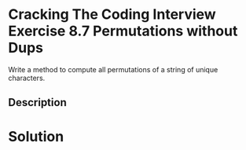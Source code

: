 # Cracking The Coding Interview Exercise 8.7 Permutations without Dups

Write a method to compute all permutations of a string of unique
characters.

## Description


# Solution
